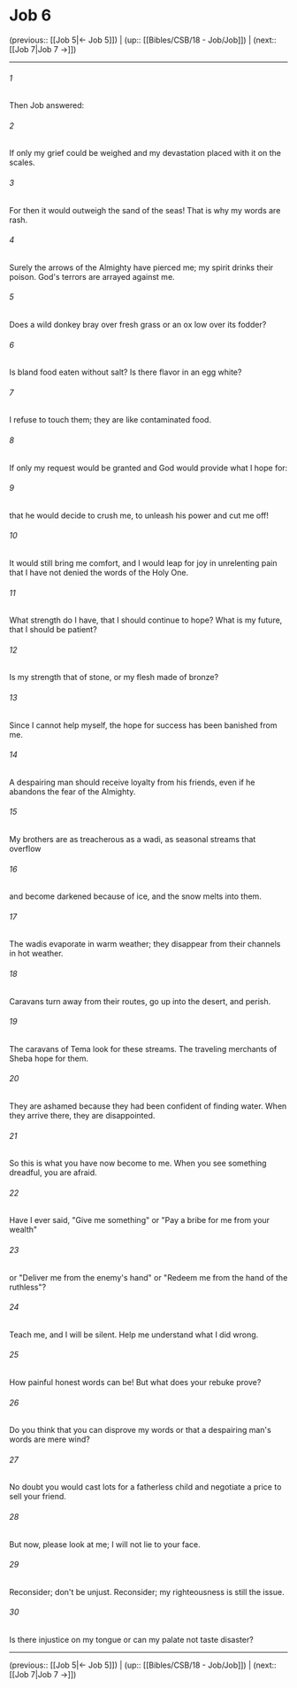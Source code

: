 # Job 6

(previous:: [[Job 5|← Job 5]]) | (up:: [[Bibles/CSB/18 - Job/Job]]) | (next:: [[Job 7|Job 7 →]])

***


###### 1 
Then Job answered: 

###### 2 
If only my grief could be weighed and my devastation placed with it on the scales. 

###### 3 
For then it would outweigh the sand of the seas! That is why my words are rash. 

###### 4 
Surely the arrows of the Almighty have pierced me; my spirit drinks their poison. God's terrors are arrayed against me. 

###### 5 
Does a wild donkey bray over fresh grass or an ox low over its fodder? 

###### 6 
Is bland food eaten without salt? Is there flavor in an egg white? 

###### 7 
I refuse to touch them; they are like contaminated food. 

###### 8 
If only my request would be granted and God would provide what I hope for: 

###### 9 
that he would decide to crush me, to unleash his power and cut me off! 

###### 10 
It would still bring me comfort, and I would leap for joy in unrelenting pain that I have not denied the words of the Holy One. 

###### 11 
What strength do I have, that I should continue to hope? What is my future, that I should be patient? 

###### 12 
Is my strength that of stone, or my flesh made of bronze? 

###### 13 
Since I cannot help myself, the hope for success has been banished from me. 

###### 14 
A despairing man should receive loyalty from his friends, even if he abandons the fear of the Almighty. 

###### 15 
My brothers are as treacherous as a wadi, as seasonal streams that overflow 

###### 16 
and become darkened because of ice, and the snow melts into them. 

###### 17 
The wadis evaporate in warm weather; they disappear from their channels in hot weather. 

###### 18 
Caravans turn away from their routes, go up into the desert, and perish. 

###### 19 
The caravans of Tema look for these streams. The traveling merchants of Sheba hope for them. 

###### 20 
They are ashamed because they had been confident of finding water. When they arrive there, they are disappointed. 

###### 21 
So this is what you have now become to me. When you see something dreadful, you are afraid. 

###### 22 
Have I ever said, "Give me something" or "Pay a bribe for me from your wealth" 

###### 23 
or "Deliver me from the enemy's hand" or "Redeem me from the hand of the ruthless"? 

###### 24 
Teach me, and I will be silent. Help me understand what I did wrong. 

###### 25 
How painful honest words can be! But what does your rebuke prove? 

###### 26 
Do you think that you can disprove my words or that a despairing man's words are mere wind? 

###### 27 
No doubt you would cast lots for a fatherless child and negotiate a price to sell your friend. 

###### 28 
But now, please look at me; I will not lie to your face. 

###### 29 
Reconsider; don't be unjust. Reconsider; my righteousness is still the issue. 

###### 30 
Is there injustice on my tongue or can my palate not taste disaster?

***

(previous:: [[Job 5|← Job 5]]) | (up:: [[Bibles/CSB/18 - Job/Job]]) | (next:: [[Job 7|Job 7 →]])

